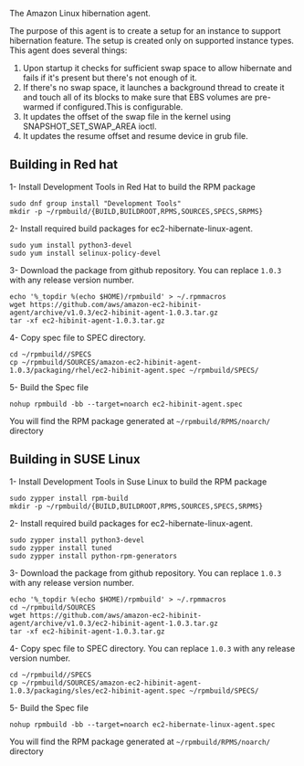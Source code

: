 The Amazon Linux hibernation agent.

The purpose of this agent is to create a setup for an instance to support hibernation feature. 
The setup is created only on supported instance types. This agent does several things:

1. Upon startup it checks for sufficient swap space to allow hibernate and fails
   if it's present but there's not enough of it.
2. If there's no swap space, it launches a background thread to create it and touch 
   all of its blocks to make sure that EBS volumes are pre-warmed if configured.This is configurable.
3. It updates the offset of the swap file in the kernel using SNAPSHOT_SET_SWAP_AREA ioctl.
4. It updates the resume offset and resume device in grub file.

## Building in Red hat

1- Install Development Tools in Red Hat to build the RPM package
```
sudo dnf group install "Development Tools"
mkdir -p ~/rpmbuild/{BUILD,BUILDROOT,RPMS,SOURCES,SPECS,SRPMS}
```
2- Install required build packages for ec2-hibernate-linux-agent.

```
sudo yum install python3-devel
sudo yum install selinux-policy-devel
```

3- Download the package from github repository. You can replace `1.0.3` with any release version number.

```
echo '%_topdir %(echo $HOME)/rpmbuild' > ~/.rpmmacros
wget https://github.com/aws/amazon-ec2-hibinit-agent/archive/v1.0.3/ec2-hibinit-agent-1.0.3.tar.gz
tar -xf ec2-hibinit-agent-1.0.3.tar.gz 
```

4- Copy spec file to SPEC directory.

```
cd ~/rpmbuild//SPECS
cp ~/rpmbuild/SOURCES/amazon-ec2-hibinit-agent-1.0.3/packaging/rhel/ec2-hibinit-agent.spec ~/rpmbuild/SPECS/

```
5- Build the Spec file 

```
nohup rpmbuild -bb --target=noarch ec2-hibinit-agent.spec
```
You will find the RPM package generated at `~/rpmbuild/RPMS/noarch/` directory



## Building in SUSE Linux 

1- Install Development Tools in Suse Linux to build the RPM package
```
sudo zypper install rpm-build
mkdir -p ~/rpmbuild/{BUILD,BUILDROOT,RPMS,SOURCES,SPECS,SRPMS}
```
2- Install required build packages for ec2-hibernate-linux-agent.

```
sudo zypper install python3-devel
sudo zypper install tuned
sudo zypper install python-rpm-generators
```

3- Download the package from github repository. You can replace `1.0.3` with any release version number.

```
echo '%_topdir %(echo $HOME)/rpmbuild' > ~/.rpmmacros
cd ~/rpmbuild/SOURCES
wget https://github.com/aws/amazon-ec2-hibinit-agent/archive/v1.0.3/ec2-hibinit-agent-1.0.3.tar.gz
tar -xf ec2-hibinit-agent-1.0.3.tar.gz 
```

4- Copy spec file to SPEC directory. You can replace `1.0.3` with any release version number.

```
cd ~/rpmbuild//SPECS
cp ~/rpmbuild/SOURCES/amazon-ec2-hibinit-agent-1.0.3/packaging/sles/ec2-hibinit-agent.spec ~/rpmbuild/SPECS/

```
5- Build the Spec file 

```
nohup rpmbuild -bb --target=noarch ec2-hibernate-linux-agent.spec
```
You will find the RPM package generated at `~/rpmbuild/RPMS/noarch/` directory

